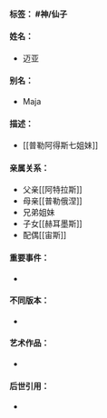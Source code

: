 #### 标签： #神/仙子
#### 姓名：
- 迈亚
#### 别名：
- Maja
#### 描述：
- [[普勒阿得斯七姐妹]]
#### 亲属关系：
- 父亲[[阿特拉斯]]
- 母亲[[普勒俄涅]]
- 兄弟姐妹
- 子女[[赫耳墨斯]]
- 配偶[[宙斯]]
#### 重要事件：
- 
#### 不同版本：
- 
#### 艺术作品：
- 
#### 后世引用：
- 